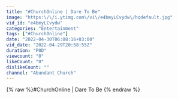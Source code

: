 ```yaml
---
title: "#ChurchOnline | Dare To Be"
image: "https:\/\/i.ytimg.com\/vi\/e4bmyLCvydw\/hqdefault.jpg"
vid_id: "e4bmyLCvydw"
categories: "Entertainment"
tags: ["#ChurchOnline"]
date: "2022-04-30T06:08:16+03:00"
vid_date: "2022-04-29T20:58:55Z"
duration: "P0D"
viewcount: "0"
likeCount: "0"
dislikeCount: ""
channel: "Abundant Church"
---
```

{% raw %}#ChurchOnline | Dare To Be {% endraw %}
